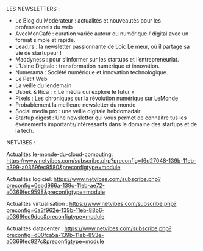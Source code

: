 LES NEWSLETTERS :

- Le Blog du Modérateur : actualités et nouveautés pour les professionnels du web
- AvecMonCafé : curation variée autour du numérique / digital avec un format simple et rapide.
- Lead.rs : la newsletter passionnante de Loic Le meur, où il partage sa vie de startupeur !
- Maddyness : pour s’informer sur les startups et l’entrepreneuriat.
- L’Usine Digitale : transformation numérique et innovation.
- Numerama : Société numérique et innovation technologique.
- Le Petit Web 
- La veille du lendemain 
- Usbek & Rica : « Le média qui explore le futur »
- Pixels : Les chroniques sur la révolution numérique sur LeMonde
- Probablement la meilleure newsletter du monde
- Social media pro : une veille digitale hebdomadair
- Startup digest : Une newsletter qui vous permet de connaitre tus les événements importants/intéressants dans le domaine des startups et de la tech.


NETVIBES : 

Actualités le-monde-du-cloud-computing: https://www.netvibes.com/subscribe.php?preconfig=f6d27048-139b-11eb-a399-a0369fec9580&preconfigtype=module

Actualités logiciel: https://www.netvibes.com/subscribe.php?preconfig=0ebd966a-139c-11eb-ae72-a0369fec9598&preconfigtype=module

Actualités virtualisation : https://www.netvibes.com/subscribe.php?preconfig=6a3f962e-139b-11eb-88b6-a0369fec9dcc&preconfigtype=module

Actualités datacenter :  https://www.netvibes.com/subscribe.php?preconfig=d00fca5a-139b-11eb-893e-a0369fec927c&preconfigtype=module



